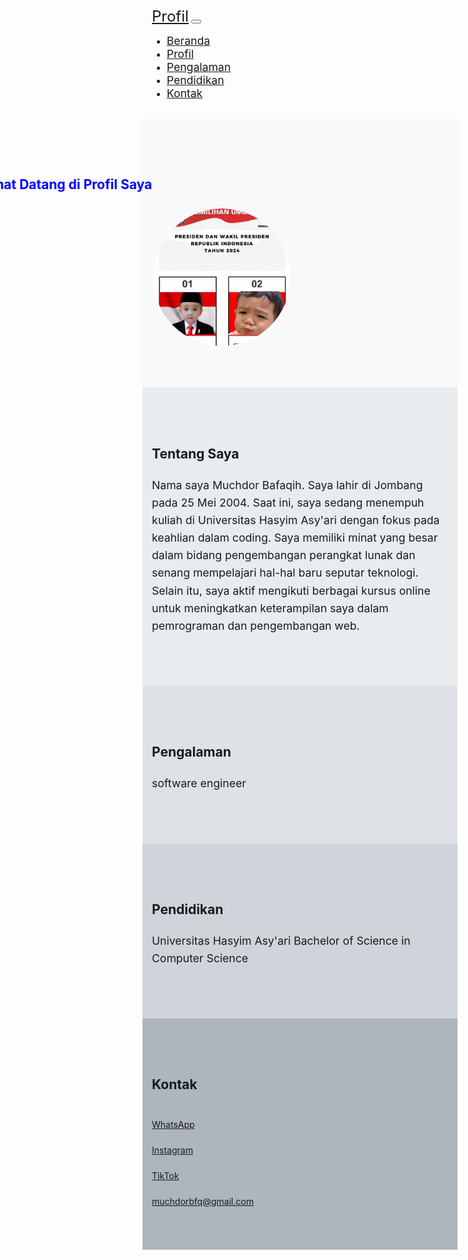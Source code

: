 <!DOCTYPE html>
<html lang="en">
<head>
  <meta charset="UTF-8">
  <meta name="viewport" content="width=device-width, initial-scale=1.0">
  <title>Profil - Muchdor Bafaqih</title>
 
  <link href="https://cdn.jsdelivr.net/npm/bootstrap@5.3.0-alpha1/dist/css/bootstrap.min.css" rel="stylesheet">
  <link href="https://cdnjs.cloudflare.com/ajax/libs/font-awesome/5.15.4/css/all.min.css" rel="stylesheet">

  
  <style>
   

 
    .navbar {
      padding: 1rem 0;
    }

    .navbar-brand {
      font-size: 1.5rem;
    }

    .nav-link {
      font-size: 1.1rem;
    }

  
    section {
      padding: 4rem 0;
    }

    
    #home {
      background-color: #f8f9fa;
    }

   
    #about {
      background-color: #e9ecef;
    }

   
    #experience {
      background-color: #dee2e6;
    }

  
    #education {
      background-color: #ced4da;
    }

    #contact {
      background-color: #adb5bd;
    }

 
    h1, h2, h3, h4, h5, h6 {
      margin-bottom: 1.5rem;
    }

    p {
      font-size: 1.1rem;
      line-height: 1.6;
    }

    .container {
      max-width: 960px;
      margin: 0 auto;
      padding: 0 15px;
    }

   
    @media (max-width: 768px) {
      .navbar-brand {
        font-size: 1.3rem;
      }
      .nav-link {
        font-size: 1rem;
      }
    }
  </style>
  
</head>
<style>
  .contact-icon {
      font-size: 34px;
  }
</style>

<body>

  <!-- Navbar -->
  <nav class="navbar navbar-expand-lg navbar-dark bg-dark">
    <div class="container">
      <a class="navbar-brand" href="#">Profil</a>
      <button class="navbar-toggler" type="button" data-bs-toggle="collapse" data-bs-target="#navbarNav" aria-controls="navbarNav" aria-expanded="false" aria-label="Toggle navigation">
        <span class="navbar-toggler-icon"></span>
      </button>
      <div class="collapse navbar-collapse" id="navbarNav">
        <ul class="navbar-nav ms-auto">
          <li class="nav-item">
            <a class="nav-link" href="#home">Beranda</a>
          </li>
          <li class="nav-item">
            <a class="nav-link" href="#about">Profil</a>
          </li>
          <li class="nav-item">
            <a class="nav-link" href="#experience">Pengalaman</a>
          </li>
          <li class="nav-item">
            <a class="nav-link" href="#education">Pendidikan</a>
          </li>
          <li class="nav-item">
            <a class="nav-link" href="#contact">Kontak</a>
          </li>
        </ul>
      </div>
    </div>
  </nav>

  <!-- Home Section -->
  <section id="home" class="py-5" style="background-image: url('keren.avif');">
    <div class="container">
        <h1 id="welcome" style="color: blue;">Selamat Datang di Profil Saya</h1>


   <div class="profile-pic-container">
            <img src="cipung.jpeg" alt="Foto Profil" class="img-fluid rounded profile-pic">
        </div>
    </div>

  <style>
        /* Animasi teks */
        @keyframes moveText {
            0% {
                transform: translateX(-100%);
            }
            100% {
                transform: translateX(100%);
            }
        }

        
        #welcome {
            position: relative;
            animation: moveText 10s linear infinite; 
        }


        .profile-pic-container {
            width: 220px;
            height: 220px;
            overflow: hidden;
            border: 2px solid transparent;
            border-radius: 50%;
            transition: all 0.3s ease;
        }

        .profile-pic-container:hover {
            border-color: white;
        }

        .profile-pic {
            width: 100%;
            height: 100%;
            object-fit: cover;
            border-radius: 50%;
        }
    </style>
</section>

  </section>


  <section id="about" class="py-5">
    <div class="container">
      <h2>Tentang Saya</h2>
      <div class="row">
        <div class="col-md-4">
         
          
 </div>
        <div class="col-md-8">
          <p>
            Nama saya Muchdor Bafaqih. Saya lahir di Jombang pada 25 Mei 2004. Saat ini, saya sedang menempuh kuliah di Universitas Hasyim Asy'ari dengan fokus pada keahlian dalam coding. Saya memiliki minat yang besar dalam bidang pengembangan perangkat lunak dan senang mempelajari hal-hal baru seputar teknologi. Selain itu, saya aktif mengikuti berbagai
             kursus online untuk meningkatkan keterampilan saya dalam pemrograman dan pengembangan web.</p>
        </div>
      </div>
    </div>
  </section>


  <section id="experience" class="py-5">
    <div class="container">
      <h2>Pengalaman</h2>
      <p class="section-text">software engineer</p>
    </div>
  </section>

  <section id="education" class="py-5">
    <div class="container">
      <h2>Pendidikan</h2>
      <p class="section-text">Universitas Hasyim Asy'ari
        Bachelor of Science in Computer Science
    </p>
    </div>
  </section>


  <section id="contact" class="py-5">
    <div class="container">
        <h2>Kontak</h2>
        <div class="contact-item">
            <i class="fab fa-whatsapp contact-icon"></i>
            <a href="https://wa.me/6285812016289" target="_blank">WhatsApp</a>
        </div>
        <div class="contact-item">
            <i class="fab fa-instagram contact-icon"></i>
            <a href="https://www.instagram.com/muchdorbfq/" target="_blank">Instagram</a>
        </div>
        <div class="contact-item">
            <i class="fab fa-tiktok contact-icon"></i>
            <a href="https://www.tiktok.com/@zeeta000" target="_blank">TikTok</a>
        </div>
        <div class="contact-item">
            <i class="far fa-envelope contact-icon"></i>
            <a href="mailto:muchdorbfq@gmail.com">muchdorbfq@gmail.com</a>
        </div>
    </div>
</section>

</section>


 
  <script src="https://cdn.jsdelivr.net/npm/bootstrap@5.3.0-alpha1/dist/js/bootstrap.bundle.min.js"></script>
</body>
</html>
